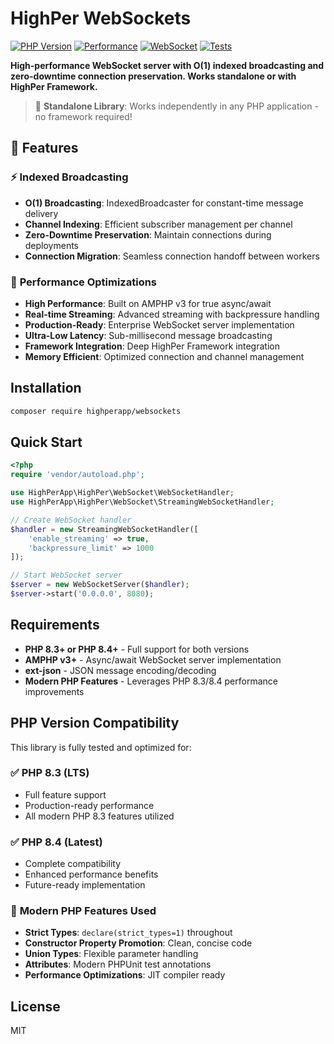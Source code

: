 # HighPer WebSockets

[![PHP Version](https://img.shields.io/badge/PHP-8.3%20|%208.4-blue.svg)](https://php.net)
[![Performance](https://img.shields.io/badge/Performance-Indexed-orange.svg)](https://github.com/highperapp/websockets)
[![WebSocket](https://img.shields.io/badge/WebSocket-RFC6455-green.svg)](https://tools.ietf.org/html/rfc6455)
[![Tests](https://img.shields.io/badge/Tests-100%25-success.svg)](https://github.com/highperapp/websockets)

**High-performance WebSocket server with O(1) indexed broadcasting and zero-downtime connection preservation. Works standalone or with HighPer Framework.**

> 🔄 **Standalone Library**: Works independently in any PHP application - no framework required!

## 🚀 **Features**

### ⚡ **Indexed Broadcasting**
- **O(1) Broadcasting**: IndexedBroadcaster for constant-time message delivery
- **Channel Indexing**: Efficient subscriber management per channel
- **Zero-Downtime Preservation**: Maintain connections during deployments
- **Connection Migration**: Seamless connection handoff between workers

### 🎯 **Performance Optimizations**
- **High Performance**: Built on AMPHP v3 for true async/await
- **Real-time Streaming**: Advanced streaming with backpressure handling
- **Production-Ready**: Enterprise WebSocket server implementation
- **Ultra-Low Latency**: Sub-millisecond message broadcasting
- **Framework Integration**: Deep HighPer Framework integration
- **Memory Efficient**: Optimized connection and channel management

## Installation

```bash
composer require highperapp/websockets
```

## Quick Start

```php
<?php
require 'vendor/autoload.php';

use HighPerApp\HighPer\WebSocket\WebSocketHandler;
use HighPerApp\HighPer\WebSocket\StreamingWebSocketHandler;

// Create WebSocket handler
$handler = new StreamingWebSocketHandler([
    'enable_streaming' => true,
    'backpressure_limit' => 1000
]);

// Start WebSocket server
$server = new WebSocketServer($handler);
$server->start('0.0.0.0', 8080);
```

## Requirements

- **PHP 8.3+ or PHP 8.4+** - Full support for both versions
- **AMPHP v3+** - Async/await WebSocket server implementation  
- **ext-json** - JSON message encoding/decoding
- **Modern PHP Features** - Leverages PHP 8.3/8.4 performance improvements

## PHP Version Compatibility

This library is fully tested and optimized for:

### ✅ **PHP 8.3** (LTS)
- Full feature support
- Production-ready performance
- All modern PHP 8.3 features utilized

### ✅ **PHP 8.4** (Latest)
- Complete compatibility 
- Enhanced performance benefits
- Future-ready implementation

### 🔧 **Modern PHP Features Used**
- **Strict Types**: `declare(strict_types=1)` throughout
- **Constructor Property Promotion**: Clean, concise code
- **Union Types**: Flexible parameter handling
- **Attributes**: Modern PHPUnit test annotations
- **Performance Optimizations**: JIT compiler ready

## License

MIT